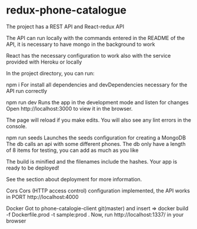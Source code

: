 # redux-phone-catalogue
The project has a REST API and React-redux API

The API can run locally with the commands entered in the README of the API, it is necessary to have mongo in the background to work

React has the necessary configuration to work also with the service provided with Heroku or locally

In the project directory, you can run:

npm i
For install all dependencies and devDependencies necessary for the API run correctly

npm run dev
Runs the app in the development mode and listen for changes
Open http://localhost:3000 to view it in the browser.

The page will reload if you make edits.
You will also see any lint errors in the console.

npm run seeds
Launches the seeds configuration for creating a MongoDB
The db calls an api with some different phones. The db only have a length of 8 items for testing, you can add as much as you like

The build is minified and the filenames include the hashes.
Your app is ready to be deployed!

See the section about deployment for more information.

Cors
Cors (HTTP access control) configuration implemented, the API works in PORT http://localhost:4000


Docker
Got to phone-catalogie-client git(master) and insert => docker build -f Dockerfile.prod -t sample:prod .
Now, run http://localhost:1337/ in your browser




